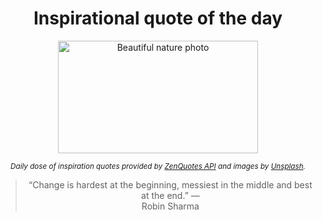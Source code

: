 
<div align="center">

# Inspirational quote of the day

<img src="./data/photo.jpeg" alt="Beautiful nature photo" width="320" height="180">

<sub><i>Daily dose of inspiration quotes provided by [ZenQuotes API](https://zenquotes.io/) and images by [Unsplash](https://unsplash.com/).</i></sub>


<blockquote>&ldquo;Change is hardest at the beginning, messiest in the middle and best at the end.&rdquo; &mdash; <footer>Robin Sharma</footer></blockquote>

</div>
